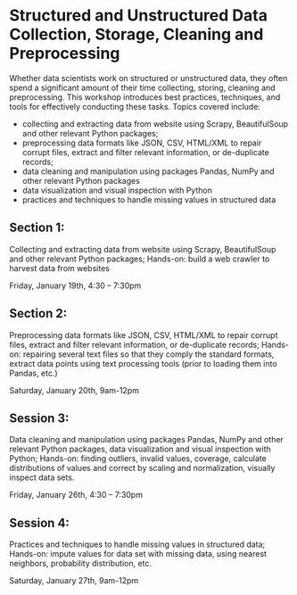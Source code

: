 # Structured and Unstructured Data Collection, Storage, Cleaning and Preprocessing

Whether data scientists work on structured or unstructured data, they often spend a significant amount of their time collecting, storing, cleaning and preprocessing. This workshop introduces best practices, techniques, and tools for effectively conducting these tasks. Topics covered include:
- collecting and extracting data from website using Scrapy, BeautifulSoup and other relevant Python packages;
- preprocessing data formats like JSON, CSV, HTML/XML to repair corrupt files, extract and filter relevant information, or de-duplicate records;
- data cleaning and manipulation using packages Pandas, NumPy and other relevant Python packages
- data visualization and visual inspection with Python
- practices and techniques to handle missing values in structured data


## Section 1:
Collecting and extracting data from website using Scrapy, BeautifulSoup and other relevant Python packages;
Hands-on: build a web crawler to harvest data from websites

Friday, January 19th, 4:30 – 7:30pm

## Section 2:
Preprocessing data formats like JSON, CSV, HTML/XML to repair corrupt files, extract and filter relevant information, or de-duplicate records; Hands-on: repairing several text files so that they comply the standard formats, extract data points using text processing tools (prior to loading them into Pandas, etc.)

Saturday, January 20th, 9am-12pm

## Session 3:
Data cleaning and manipulation using packages Pandas, NumPy and other relevant Python packages, data visualization and visual inspection with Python; Hands-on: finding outliers, invalid values, coverage, calculate distributions of values and correct by scaling and normalization, visually inspect data sets.

Friday, January 26th, 4:30 – 7:30pm

## Session 4:
Practices and techniques to handle missing values in structured data;
Hands-on: impute values for data set with missing data, using nearest neighbors, probability distribution, etc.

Saturday, January 27th, 9am-12pm

